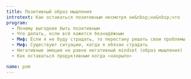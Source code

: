 ```yaml
---
title: Позитивный образ мышления
introtext: Как оставаться позитивным несмотря ни&nbsp;на&nbsp;что
program: 
  - Почему выгоднее быть позитивным
  - Что делать, если всё кажется безнадёжным
  - Миф: Если я не буду страдать, то перестану решать свои проблемы
  - Миф: Существуют ситуации, когда я обязан страдать
  - Негативные эмоции не равно негативный mindset (образ мышления)
  - Как оставаться продуктивным когда «накрыло»

name: pom
---
```

